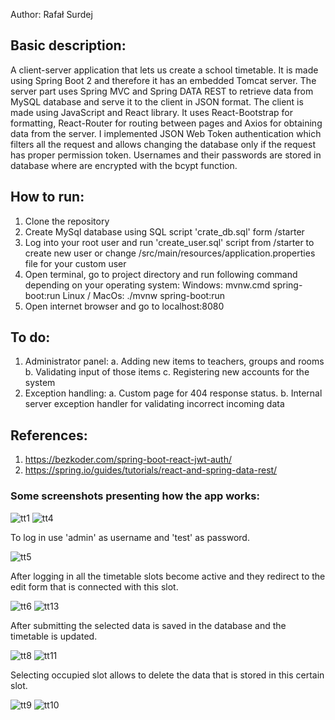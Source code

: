 Author: Rafał Surdej

## Basic description:
A client-server application that lets us create a school timetable. It is made using Spring Boot 2 and therefore
it has an embedded Tomcat server. The server part uses Spring MVC and Spring DATA REST to retrieve data from MySQL
database and serve it to the client in JSON format. The client is made using JavaScript and React library.
It uses React-Bootstrap for formatting, React-Router for routing between pages and Axios for obtaining data from
the server. I implemented JSON Web Token authentication which filters all the request and allows changing the
database only if the request has proper permission token. Usernames and their passwords are stored in database
where are encrypted with the bcypt function.


## How to run:
1. Clone the repository
2. Create MySql database using SQL script 'crate_db.sql' form /starter
3. Log into your root user and run 'create_user.sql' script from /starter to create new user
    or change /src/main/resources/application.properties file for your custom user
4. Open terminal, go to project directory and run following command depending on your operating system:
    Windows: mvnw.cmd spring-boot:run
    Linux / MacOs: ./mvnw spring-boot:run
5. Open internet browser and go to localhost:8080

## To do:
1. Administrator panel:
    a. Adding new items to teachers, groups and rooms
    b. Validating input of those items
    c. Registering new accounts for the system
2. Exception handling:
    a. Custom page for 404 response status.
    b. Internal server exception handler for validating incorrect incoming data


## References:
1. https://bezkoder.com/spring-boot-react-jwt-auth/
2. https://spring.io/guides/tutorials/react-and-spring-data-rest/

### Some screenshots presenting how the app works:


![tt1](https://user-images.githubusercontent.com/51239039/110319920-d5841500-800f-11eb-926e-97b59fa773b6.PNG)
![tt4](https://user-images.githubusercontent.com/51239039/110320297-5c38f200-8010-11eb-9ad7-15e04c13f602.PNG)

To log in use 'admin' as username and 'test' as password.

![tt5](https://user-images.githubusercontent.com/51239039/110320087-15e39300-8010-11eb-9cdc-1fda6ad65e54.PNG)

After logging in all the timetable slots become active and they redirect to the edit form that is connected with this slot.

![tt6](https://user-images.githubusercontent.com/51239039/110320141-2bf15380-8010-11eb-9262-00b8d0c47927.PNG)
![tt13](https://user-images.githubusercontent.com/51239039/110321210-a40c4900-8011-11eb-91a7-563c8b121df0.PNG)

After submitting the selected data is saved in the database and the timetable is updated.

![tt8](https://user-images.githubusercontent.com/51239039/110320185-3875ac00-8010-11eb-8fcc-3f26d53eaf4f.PNG)
![tt11](https://user-images.githubusercontent.com/51239039/110320203-3dd2f680-8010-11eb-83ad-a83ee58a1e59.PNG)

Selecting occupied slot allows to delete the data that is stored in this certain slot.

![tt9](https://user-images.githubusercontent.com/51239039/110320219-44616e00-8010-11eb-9143-5ae0fbee9956.PNG)
![tt10](https://user-images.githubusercontent.com/51239039/110320232-46c3c800-8010-11eb-81fb-dca1b228689c.PNG)

